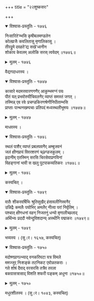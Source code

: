 +++
title = "२२शुष्कसरः"

+++



<details open><summary>विश्वास-प्रस्तुतिः - १७४६</summary>

निःसारिते’म्भसि कृषीबलमण्डलेन  
कोलव्रजैः कवलितासु मृणालिकासु ।  
तीरद्रुमे दवहते’द्य सखे’ध्वनीन  
शोकाय केवलम् अलोकि सरस् त्वयेदम् ॥१७४६॥
</details>

<details><summary>मूलम् - १७४६</summary>

निःसारिते’म्भसि कृषीबलमण्डलेन  
कोलव्रजैः कवलितासु मृणालिकासु ।  
तीरद्रुमे दवहते’द्य सखे’ध्वनीन  
शोकाय केवलम् अलोकि सरस् त्वयेदम् ॥१७४६॥
</details>


वैद्यगदाधरस्य ।  



<details open><summary>विश्वास-प्रस्तुतिः - १७४७</summary>

कासारे मदमत्तवारणगणैर् आकुम्भमग्नं पयः  
पीतं यत् प्रभवोरुवीचिवलनैर् व्याप्तं समस्तं जगत् ।  
तस्मिन्न् एव रवेः प्रचण्डकिरणश्रेणीनिपीताम्भसि  
प्राप्ताः पान्थनखम्पचाः प्रतिपदं मध्यस्थलीभूमयः ॥१७४७॥
</details>

<details><summary>मूलम् - १७४७</summary>

कासारे मदमत्तवारणगणैर् आकुम्भमग्नं पयः  
पीतं यत् प्रभवोरुवीचिवलनैर् व्याप्तं समस्तं जगत् ।  
तस्मिन्न् एव रवेः प्रचण्डकिरणश्रेणीनिपीताम्भसि  
प्राप्ताः पान्थनखम्पचाः प्रतिपदं मध्यस्थलीभूमयः ॥१७४७॥
</details>


माधवस्य ।   



<details open><summary>विश्वास-प्रस्तुतिः - १७४८</summary>

स्थलं पाशैर् व्याप्तं प्रबलपवनैर् अम्बुजवनं  
जलं क्षीणप्रायं विवरशरणं च्âण्डजकुलम् ।  
इदानीम् एतस्मिन् सरसि चिरसेवाप्रणयिनां  
विहङ्गानां भावी स खलु पुटपाकव्यतिकरः ॥१७४८॥
</details>

<details><summary>मूलम् - १७४८</summary>

स्थलं पाशैर् व्याप्तं प्रबलपवनैर् अम्बुजवनं  
जलं क्षीणप्रायं विवरशरणं च्âण्डजकुलम् ।  
इदानीम् एतस्मिन् सरसि चिरसेवाप्रणयिनां  
विहङ्गानां भावी स खलु पुटपाकव्यतिकरः ॥१७४८॥
</details>


कस्यचित् ।  



<details open><summary>विश्वास-प्रस्तुतिः - १७४९</summary>

वातैः शीकरवर्षिभिः श्रुतिसुखैर् हंसावलीनिस्वनैर्  
उन्निद्रैः कमलैः पयोभिर् अमलैर् नीत्वा परां निर्वृतिम् ।  
पश्चात् क्षीणधनां वहन् निजतनुं धन्यो मृणालीच्छलाद्  
अर्थिभ्यः प्रददौ नवेन्दुविशदान्य् अस्थीनि पद्माकरः ॥१७४९॥
</details>

<details><summary>मूलम् - १७४९</summary>

वातैः शीकरवर्षिभिः श्रुतिसुखैर् हंसावलीनिस्वनैर्  
उन्निद्रैः कमलैः पयोभिर् अमलैर् नीत्वा परां निर्वृतिम् ।  
पश्चात् क्षीणधनां वहन् निजतनुं धन्यो मृणालीच्छलाद्  
अर्थिभ्यः प्रददौ नवेन्दुविशदान्य् अस्थीनि पद्माकरः ॥१७४९॥
</details>


भव्यस्य । (सु।र। १६५७, कस्यचित्)  



<details open><summary>विश्वास-प्रस्तुतिः - १७५०</summary>

मदोष्णप्रागल्भ्याद् वनकरिघटा यत्र विमले  
ममज्जुर् निःशङ्कं तटनिकट एवोन्नतकराः ।  
गते शोषं दैवाद् वरसरसि तत्रैव तरला   
बकग्रासत्रासाद् विशति शफरी पङ्कम् अधुना ॥१७५०॥
</details>

<details><summary>मूलम् - १७५०</summary>

मदोष्णप्रागल्भ्याद् वनकरिघटा यत्र विमले  
ममज्जुर् निःशङ्कं तटनिकट एवोन्नतकराः ।  
गते शोषं दैवाद् वरसरसि तत्रैव तरला   
बकग्रासत्रासाद् विशति शफरी पङ्कम् अधुना ॥१७५०॥
</details>


मधुरशीलस्य । (सु।र। १०४३, कस्यचित्)  

